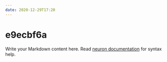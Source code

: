 ```yaml
---
date: 2020-12-29T17:20
---
```


# e9ecbf6a

Write your Markdown content here. Read [neuron documentation](https://neuron.zettel.page/2011404.html) for syntax help.

